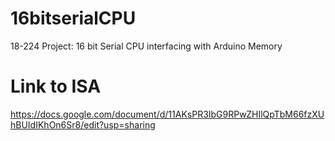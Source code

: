 # 16bitserialCPU
18-224 Project: 16 bit Serial CPU interfacing with Arduino Memory


# Link to ISA

https://docs.google.com/document/d/11AKsPR3IbG9RPwZHIlQpTbM66fzXUhBUIdIKhOn6Sr8/edit?usp=sharing

